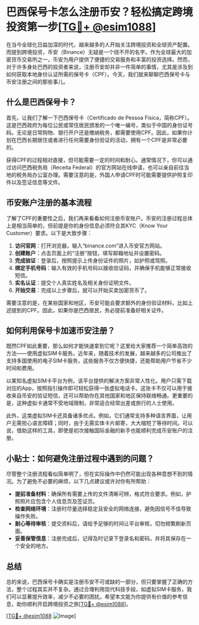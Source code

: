 # 巴西保号卡怎么注册币安？轻松搞定跨境投资第一步[[TG💪+ @esim1088](https://t.me/s/esim1088)]

在当今全球化日益加深的时代，越来越多的人开始关注跨境投资和全球资产配置。而提到跨境投资，币安（Binance）无疑是一个绕不开的名字。作为全球最大的加密货币交易所之一，币安为用户提供了便捷的交易服务和丰富的投资选择。然而，对于许多身处巴西的投资者来说，注册币安却并非一件简单的事情，尤其是涉及到如何获取本地身份认证所需的保号卡（CPF）。今天，我们就来聊聊巴西保号卡与币安注册之间的那些事儿。

## 什么是巴西保号卡？

首先，让我们了解一下巴西保号卡（Certificado de Pessoa Física，简称CPF）。这是巴西政府为每位公民或常住居民颁发的一个唯一编号，类似于中国的身份证号码。无论是日常购物、银行开户还是缴纳税务，都需要使用CPF。因此，如果你计划在巴西长期居住或者进行任何需要身份验证的活动，拥有一个CPF是非常必要的。

获得CPF的过程相对直接，但可能需要一定的时间和耐心。通常情况下，你可以通过访问巴西税务局（Receita Federal）的官方网站在线申请，也可以亲自前往当地的税务局办公室办理。需要注意的是，外国人申请CPF时可能需要提供护照复印件以及签证信息等文件。

## 币安账户注册的基本流程

了解了CPF的重要性之后，我们再来看看如何注册币安账户。币安的注册过程总体上是相当简单的，但前提是你的身份信息必须符合其KYC（Know Your Customer）要求。以下是大致步骤：

1. **访问官网**：打开浏览器，输入“binance.com”进入币安官方网站。
2. **创建账户**：点击页面上的“注册”按钮，填写邮箱地址并设置密码。
3. **完成验证**：登录后，按照提示上传身份证件的照片，如护照或驾照。
4. **绑定手机号码**：输入有效的手机号码以接收验证码，并确保手机能够正常接收短信。
5. **实名认证**：提交个人真实姓名及相关身份证明文件。
6. **开始交易**：完成以上步骤后，就可以开始买卖加密货币了。

需要注意的是，在某些国家和地区，币安可能会要求额外的身份验证材料，比如上述提到的CPF。因此，如果你是巴西居民，务必提前准备好相关证件。

## 如何利用保号卡加速币安注册？

既然CPF如此重要，那么如何才能快速拿到它呢？这里给大家推荐一个简单高效的方法——使用虚拟SIM卡服务。近年来，随着技术的发展，越来越多的公司推出了支持多国使用的电子SIM卡服务，这些服务不仅方便快捷，还能帮助用户节省不少时间和费用。

以某知名虚拟SIM卡平台为例，该平台提供的解决方案非常人性化。用户只需下载对应的App，按照指引操作即可轻松获得一张虚拟电话卡。这张卡不仅可以用于接收来自币安的验证短信，还可以帮助你在其他国家和地区保持联络畅通。更重要的是，这种虚拟卡通常不受地域限制，非常适合经常出差或旅行的人士使用。

此外，这类虚拟SIM卡还具备诸多优点。例如，它们通常支持多种语言界面，让用户无需担心语言障碍；同时，由于无需实体卡片邮寄，大大缩短了等待时间。可以说，借助这样的工具，即使是初次接触国际金融的新手也能顺利完成币安账户的注册。

## 小贴士：如何避免注册过程中遇到的问题？

尽管整个注册流程看似简单明了，但在实际操作中仍然可能出现各种意想不到的情况。为了避免不必要的麻烦，以下几点建议或许对你有所帮助：

- **提前准备材料**：确保所有需要上传的文件清晰可辨，格式符合要求。例如，护照照片应包含个人信息页及签证页。
- **检查网络环境**：注册时尽量选择稳定且安全的网络连接，避免因信号不佳导致操作失败。
- **耐心等待审核**：提交资料后，请给予足够的时间让平台审核，切勿频繁刷新页面。
- **妥善保管信息**：注册完成后，记得及时记录下登录名和密码，并将其保存在一个安全的地方。

## 总结

总的来说，巴西保号卡确实是注册币安不可或缺的一部分，但只要掌握了正确的方法，整个过程其实并不复杂。通过合理利用现代科技手段，如虚拟SIM卡服务，我们可以显著提升效率，减少不必要的困扰。希望本文能为你提供有价值的参考信息，助你顺利开启跨境投资之旅[[TG💪+ @esim1088](https://t.me/s/esim1088)]。

[[TG💪+ @esim1088](https://t.me/s/esim1088) ![Image](https://i.postimg.cc/4NQfJmqS/Snipaste-2025-05-13-00-14-12.png)]